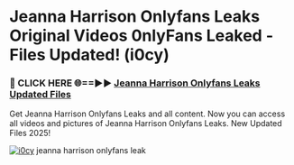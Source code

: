# Jeanna Harrison Onlyfans Leaks Original Videos 0nlyFans Leaked - Files Updated! (i0cy)

<h3>🔴 CLICK HERE 🌐==►► <a href="https://tinyurl.com/ms9xzufz" rel="nofollow">Jeanna Harrison Onlyfans Leaks Updated Files</a></h3>

Get Jeanna Harrison Onlyfans Leaks and all content. Now you can access all videos and pictures of Jeanna Harrison Onlyfans Leaks. New Updated Files 2025!

[![i0cy](https://i.imgur.com/PQ7UWWw.gif)](https://tinyurl.com/ms9xzufz)
jeanna harrison onlyfans leak